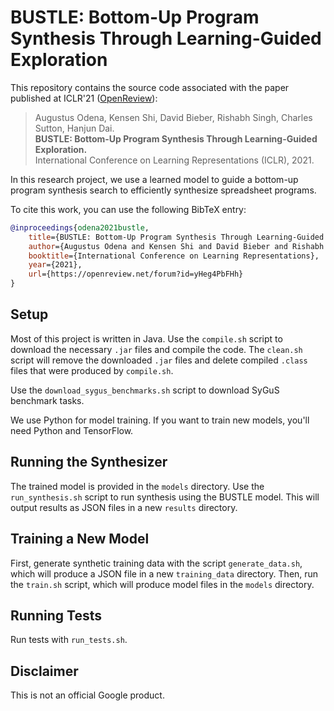 # BUSTLE: Bottom-Up Program Synthesis Through Learning-Guided Exploration

This repository contains the source code associated with the paper published at ICLR'21 ([OpenReview](https://openreview.net/forum?id=yHeg4PbFHh)):

> Augustus Odena, Kensen Shi, David Bieber, Rishabh Singh, Charles Sutton, Hanjun Dai.  
> **BUSTLE: Bottom-Up Program Synthesis Through Learning-Guided Exploration.**  
> International Conference on Learning Representations (ICLR), 2021.

In this research project, we use a learned model to guide a bottom-up program synthesis search to efficiently synthesize spreadsheet programs.

To cite this work, you can use the following BibTeX entry:

```bibtex
@inproceedings{odena2021bustle,
    title={BUSTLE: Bottom-Up Program Synthesis Through Learning-Guided Exploration},
    author={Augustus Odena and Kensen Shi and David Bieber and Rishabh Singh and Charles Sutton and Hanjun Dai},
    booktitle={International Conference on Learning Representations},
    year={2021},
    url={https://openreview.net/forum?id=yHeg4PbFHh}
}
```

## Setup

Most of this project is written in Java. Use the `compile.sh` script to download the necessary `.jar` files and compile the code. The `clean.sh` script will remove the downloaded `.jar` files and delete compiled `.class` files that were produced by `compile.sh`.

Use the `download_sygus_benchmarks.sh` script to download SyGuS benchmark tasks.

We use Python for model training. If you want to train new models, you'll need Python and TensorFlow.

## Running the Synthesizer

The trained model is provided in the `models` directory. Use the `run_synthesis.sh` script to run synthesis using the BUSTLE model. This will output results as JSON files in a new `results` directory.

## Training a New Model

First, generate synthetic training data with the script `generate_data.sh`, which will produce a JSON file in a new `training_data` directory. Then, run the `train.sh` script, which will produce model files in the `models` directory.

## Running Tests

Run tests with `run_tests.sh`.

## Disclaimer

This is not an official Google product.
